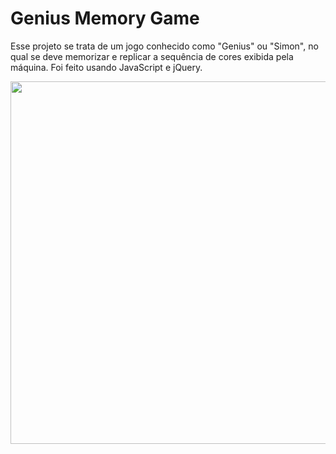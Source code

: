 # Genius Memory Game
Esse projeto se trata de um jogo conhecido como "Genius" ou "Simon", no qual se deve memorizar e replicar a sequência de cores exibida pela máquina. Foi feito usando JavaScript e jQuery.

<img height="580px" src="https://i.imgur.com/rlmaTPs.png">

